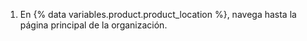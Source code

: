 1. En {% data variables.product.product_location %}, navega hasta la página principal de la organización.
